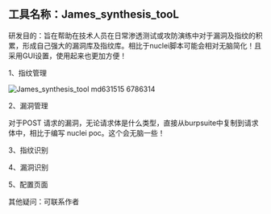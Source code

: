 ## 工具名称：James_synthesis_tooL

研发目的：旨在帮助在技术人员在日常渗透测试或攻防演练中对于漏洞及指纹的积累，形成自己强大的漏洞库及指纹库。相比于nuclei脚本可能会相对无脑简化！且采用GUI设置，使用起来也更加方便！

1、指纹管理

![James_synthesis_tool md631515 6786314](https://github.com/user-attachments/assets/aa25ceca-6942-44fa-a2d2-94d20cf499a3)


2、漏洞管理



对于POST 请求的漏洞，无论请求体是什么类型，直接从burpsuite中复制到请求体中，相比于编写 nuclei poc。这个会无脑一些！



3、指纹识别



4、漏洞识别



5、配置页面



其他疑问：可联系作者

